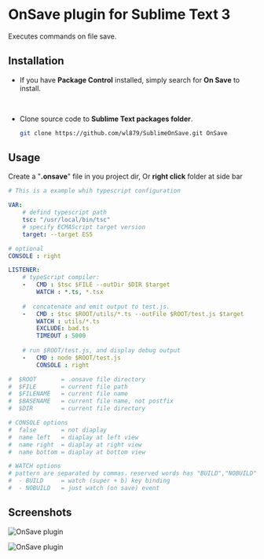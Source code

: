 # OnSave plugin for Sublime Text 3

Executes commands on file save. 

## Installation

* If you have **Package Control** installed, simply search for **On Save** to install.

  ​

* Clone source code to **Sublime Text packages folder**.

  ```sh
  git clone https://github.com/wl879/SublimeOnSave.git OnSave
  ```



## Usage

Create a "**.onsave**" file in you project dir, Or **right click** folder at side bar


```yaml
# This is a example whih typescript configuration

VAR: 
	# defind typescript path
	tsc: "/usr/local/bin/tsc"
	# specify ECMAScript target version
    target: --target ES5

# optional 
CONSOLE : right

LISTENER:  
	# typeScript compiler:
	-	CMD : $tsc $FILE --outDir $DIR $target
		WATCH : *.ts, *.tsx
	
	#  concatenate and emit output to test.js.
	-	CMD : $tsc $ROOT/utils/*.ts --outFile $ROOT/test.js $target
        WATCH : utils/*.ts
        EXCLUDE: bad.ts
        TIMEOUT : 5000
    
    # run $ROOT/test.js, and display debug output 
    -	CMD : node $ROOT/test.js
		CONSOLE : right

#  $ROOT       = .onsave file directory
#  $FILE       = current file path
#  $FILENAME   = current file name
#  $BASENAME   = current file name, not postfix
#  $DIR        = current file directory

# CONSOLE options
#  false       = not diaplay
#  name left   = diaplay at left view
#  name right  = diaplay at right view
#  name bottom = diaplay at bottom view

# WATCH options
# pattern are separated by commas，reserved words has "BUILD","NOBUILD"
#  - BUILD     = watch (super + b) key binding 
#  - NOBUILD   = just watch (on save) event

```



## Screenshots


![OnSave plugin](https://raw.githubusercontent.com/wl879/screenshots/master/pics/onsaveplugin.png)

![OnSave plugin](https://raw.githubusercontent.com/wl879/screenshots/master/pics/onsaveplugin.gif)






















